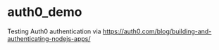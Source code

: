 # auth0_demo

Testing Auth0 authentication via https://auth0.com/blog/building-and-authenticating-nodejs-apps/
